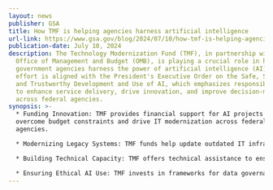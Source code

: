 ```yaml
---
layout: news
publisher: GSA
title: How TMF is helping agencies harness artificial intelligence
url-link: https://www.gsa.gov/blog/2024/07/10/how-tmf-is-helping-agencies-harness-artificial-intelligence
publication-date: July 10, 2024
description: The Technology Modernization Fund (TMF), in partnership with the
  Office of Management and Budget (OMB), is playing a crucial role in helping
  government agencies harness the power of artificial intelligence (AI). This
  effort is aligned with the President's Executive Order on the Safe, Secure,
  and Trustworthy Development and Use of AI, which emphasizes responsible AI use
  to enhance service delivery, drive innovation, and improve decision-making
  across federal agencies.
synopsis: >-
  * Funding Innovation: TMF provides financial support for AI projects to
  overcome budget constraints and drive IT modernization across federal
  agencies.

  * Modernizing Legacy Systems: TMF funds help update outdated IT infrastructure, making it compatible with advanced AI technologies.

  * Building Technical Capacity: TMF offers technical assistance to ensure federal agencies can effectively implement and benefit from AI initiatives.

  * Ensuring Ethical AI Use: TMF invests in frameworks for data governance, privacy protection, and algorithmic transparency to mitigate risks associated with AI deployment.
---
```

